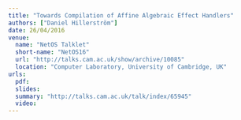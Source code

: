 ```yaml
---
title: "Towards Compilation of Affine Algebraic Effect Handlers"
authors: ["Daniel Hillerström"]
date: 26/04/2016
venue:
  name: "NetOS Talklet"
  short-name: "NetOS16"
  url: "http://talks.cam.ac.uk/show/archive/10085"
  location: "Computer Laboratory, University of Cambridge, UK"
urls:
  pdf:
  slides:
  summary: "http://talks.cam.ac.uk/talk/index/65945"
  video:
---
```

